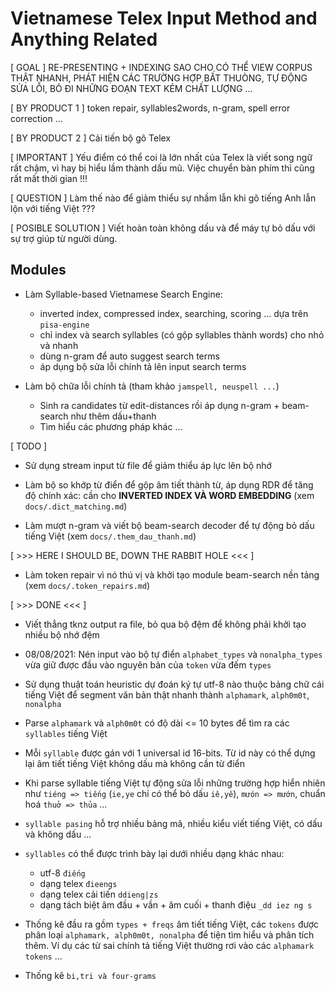# Vietnamese Telex Input Method and Anything Related

[ GOAL ] RE-PRESENTING + INDEXING SAO CHO CÓ THỂ VIEW CORPUS THẬT NHANH, PHÁT HIỆN CÁC TRƯỜNG HỢP BẤT THUÒNG, TỰ ĐỘNG SỬA LỖI, BỎ ĐI NHỮNG ĐOẠN TEXT KÉM CHẤT LƯỢNG ...

[ BY PRODUCT 1 ] token repair, syllables2words, n-gram, spell error correction ...

[ BY PRODUCT 2 ] Cải tiến bộ gõ Telex

[ IMPORTANT ] Yếu điểm có thể coi là lớn nhất của Telex là viết song ngữ rất chậm,
vì hay bị hiểu lầm thành dấu mũ. Việc chuyển bàn phím thì cũng rất mất thời gian !!!

[ QUESTION ] Làm thế nào để giảm thiểu sự nhầm lẫn khi gõ tiếng Anh lẫn lộn với tiếng Việt ???

[ POSIBLE SOLUTION ] Viết hoàn toàn không dấu và để máy tự bỏ dấu với sự trợ giúp từ người dùng.

## Modules

* Làm Syllable-based Vietnamese Search Engine: 
    - inverted index, compressed index, searching, scoring ... dựa trên `pisa-engine`
    - chỉ index và search syllables (có gộp syllables thành words) cho nhỏ và nhanh
    - dùng n-gram để auto suggest search terms
    - áp dụng bộ sửa lỗi chính tả lên input search terms

* Làm bộ chữa lỗi chính tả (tham khảo `jamspell, neuspell ...`)
  - Sinh ra candidates từ edit-distances rồi áp dụng n-gram + beam-search như thêm dấu+thanh
  - Tìm hiểu các phương pháp khác ...

[ TODO ]

* Sử dụng stream input từ file để giảm thiểu áp lực lên bộ nhớ

* Làm bộ so khớp từ điển để gộp âm tiết thành từ, áp dụng RDR để tăng độ chính xác: cần cho __INVERTED INDEX VÀ WORD EMBEDDING__
  (xem `docs/.dict_matching.md`)

* Làm mượt n-gram và viết bộ beam-search decoder để tự động bỏ dấu tiếng Việt
  (xem `docs/.them_dau_thanh.md`)



[ >>> HERE I SHOULD BE, DOWN THE RABBIT HOLE <<< ]


* Làm token repair vì nó thú vị và khởi tạo module beam-search nền tảng
  (xem `docs/.token_repairs.md`)


[ >>> DONE <<< ]



* Viết thẳng tknz output ra file, bỏ qua bộ đệm để không phải khởi tạo nhiều bộ nhớ đệm

*  08/08/2021: Nén input vào bộ tự điển `alphabet_types` và `nonalpha_types` vừa giữ được đầu vào nguyên bản của `token` vừa đếm `types`

* Sử dụng thuật toán heuristic dự đoán ký tự utf-8 nào thuộc bảng chữ cái tiếng Việt để segment văn bản thật nhanh thành `alphamark`, `alph0m0t`, `nonalpha`

* Parse `alphamark` và `alph0m0t` có độ dài <= 10 bytes để tìm ra các `syllables` tiếng Việt

* Mỗi `syllable` được gán với 1 universal id 16-bits. Từ id này có thể dựng lại âm tiết tiếng Việt không dấu mà không cần từ điển

* Khi parse syllable tiếng Việt tự động sửa lỗi những trường hợp hiển nhiên như `tiéng => tiếng` (`ie,ye` chỉ có thể bỏ dấu `iê,yê`), `mưón => mướn`, chuẩn hoá `thuở => thủa` ...

* `syllable pasing` hỗ trợ nhiều bảng mã, nhiều kiểu viết tiếng Việt, có dấu và không dấu ...

* `syllables` có thể được trình bày lại dưới nhiều dạng khác nhau:
    - utf-8 `điếng`
    - dạng telex `đieengs`
    - dạng telex cải tiến `ddieng|zs`
    - dạng tách biệt âm đầu + vần + âm cuối + thanh điệu `_dd iez ng s`

* Thống kê đầu ra gồm `types + freqs` âm tiết tiếng Việt, các `tokens` được phân loại `alphamark, alph0m0t, nonalpha` để tiện tìm hiểu và phân tích thêm. Ví dụ các từ sai chính tả tiếng Việt thường rơi vào các `alphamark tokens` ...

* Thống kê `bi,tri và four-grams`
